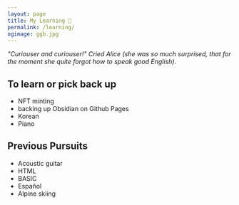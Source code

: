 ```yaml
---
layout: page
title: My Learning 🌱
permalink: /learning/
ogimage: ggb.jpg
---
```

*"Curiouser and curiouser!" Cried Alice (she was so much surprised, that for the moment she quite forgot how to speak good English).*

## To learn or pick back up
- NFT minting
- backing up Obsidian on Github Pages
- Korean
- Piano

## Previous Pursuits
- Acoustic guitar
- HTML
- BASIC
- Español
- Alpine skiing